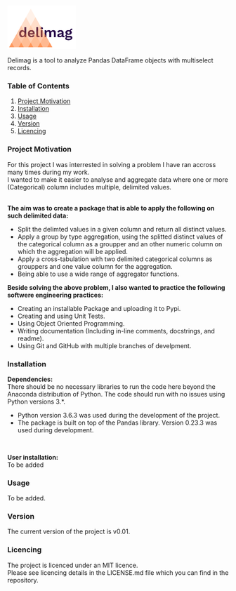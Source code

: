 ![alt text](https://github.com/lrado1/delimag/blob/master/logo.png)

Delimag is a tool to analyze Pandas DataFrame objects with multiselect records.
<br>

### Table of Contents
 
 1. [Project Motivation](#motivation)
 2. [Installation](#installation)
 3. [Usage](#usage)
 4. [Version](#version)
 5. [Licencing](#licencing)
 
<a id='motivation'></a>
### Project Motivation

For this project I was interrested in solving a problem I have ran accross many times during my work. <br>
I wanted to make it easier to analyse and aggregate data where one or more (Categorical) column includes multiple, delimited values.<br>
<br>

**The aim was to create a package that is able to apply the following on such delimited data:**
* Split the delimted values in a given column and return all distinct values.
* Apply a group by type aggregation, using the splitted distinct values of the categorical column as a groupper and an other numeric column on which the aggregation will be applied.
* Apply a cross-tabulation with two delimited categorical columns  as grouppers and one value column for the aggregation.
* Being able to use a wide range of aggregator functions.

**Beside solving the above problem, I also wanted to practice the following softwere engineering practices:**
* Creating an installable Package and uploading it to Pypi.
* Creating and using Unit Tests.
* Using Object Oriented Programming.
* Writing documentation (Including in-line comments, docstrings, and readme).
* Using Git and GitHub with multiple branches of develpment.


<a id='installation'></a>
### Installation

**Dependencies:** <br>
There should be no necessary libraries to run the code here beyond the Anaconda distribution of Python. The code should run with no issues using Python versions 3.*.

* Python version 3.6.3 was used during the development of the project.
* The package is built on top of the Pandas library. Version 0.23.3 was used during development.
<br>

**User installation:** <br>
To be added

<a id='usage'></a>
### Usage
To be added.

<a id='version'></a>
### Version
The current version of the project is v0.01.

<a id='licencing'></a>
### Licencing
The project is licenced under an MIT licence.<br>
Please see licencing details in the LICENSE.md file which you can find in the repository.
